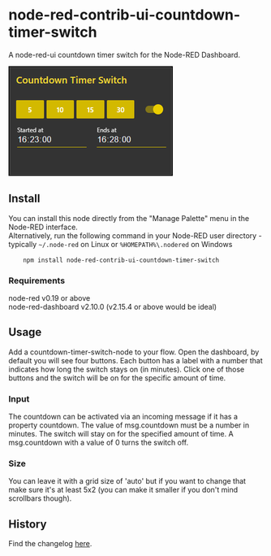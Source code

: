# node-red-contrib-ui-countdown-timer-switch
A node-red-ui countdown timer switch for the Node-RED Dashboard.  

![](images/cts.png)

## Install
  
You can install this node directly from the "Manage Palette" menu in the Node-RED interface.  
Alternatively, run the following command in your Node-RED user directory - typically `~/.node-red` on Linux or `%HOMEPATH%\.nodered` on Windows

        npm install node-red-contrib-ui-countdown-timer-switch

### Requirements ###
node-red v0.19 or above  
node-red-dashboard v2.10.0 (v2.15.4 or above would be ideal)

## Usage
  
Add a countdown-timer-switch-node to your flow. Open the dashboard, by default you will see four buttons.
Each button has a label with a number that indicates how long the switch stays on (in minutes). Click one of
those buttons and the switch will be on for the specific amount of time.

### Input

The countdown can be activated via an incoming message if it has a property countdown.
The value of msg.countdown must be a number in minutes. The switch will stay on for
the specified amount of time. A msg.countdown with a value of 0 turns the switch off.

### Size

You can leave it with a grid size of 'auto' but if you want to change that make sure it's at least 5x2 (you can make it smaller if you don't mind scrollbars though). 

## History
  
Find the changelog [here](CHANGELOG.md).
  
